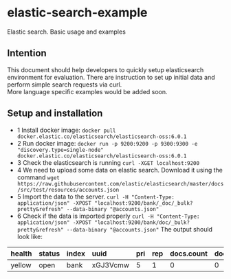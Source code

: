 # elastic-search-example

Elastic search. Basic usage and examples 


## Intention

This document should help developers to quickly setup elasticsearch environment for evaluation. There are instruction to set up initial data and perform simple search requests via curl.  
More language specific examples would be added soon.

## Setup and installation

- 1 Install docker image: ```docker pull docker.elastic.co/elasticsearch/elasticsearch-oss:6.0.1```
- 2 Run docker image: ```docker run -p 9200:9200 -p 9300:9300 -e "discovery.type=single-node" docker.elastic.co/elasticsearch/elasticsearch-oss:6.0.1```
- 3 Check the elasticsearch is running ```curl -XGET localhost:9200```
- 4 We need to upload some data on elastic search. Download it using the command ```wget https://raw.githubusercontent.com/elastic/elasticsearch/master/docs/src/test/resources/accounts.json``` 
- 5 Import the data to the server. ```curl -H "Content-Type: application/json" -XPOST "localhost:9200/bank/_doc/_bulk?pretty&refresh" --data-binary "@accounts.json"```
- 6 Check if the data is imported properly ```curl -H "Content-Type: application/json" -XPOST "localhost:9200/bank/doc/_bulk?pretty&refresh" --data-binary "@accounts.json"```
 	The output should look like:
  
health | status | index | uuid | pri  | rep  | docs.count | docs.deleted | store.size | pri.store.size
:---   | :----- | :---- | :--- | :--- | :--- | :---       | :---         | :---       | :---  
yellow | open   | bank  | xGJ3Vcmw | 5 | 1 | 0 | 0 | 1.1kb | 1.1kb


